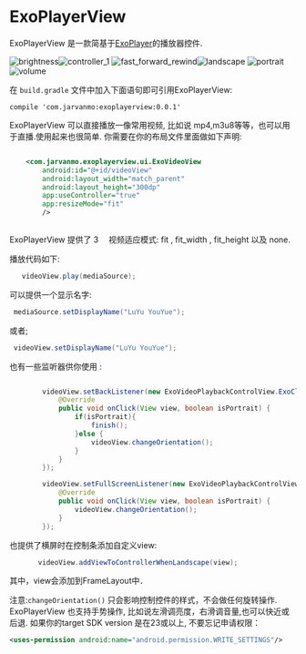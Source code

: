# ExoPlayerView
ExoPlayerView 是一款简基于[ExoPlayer](https://github.com/google/ExoPlayer)的播放器控件.

![brightness](/images/brightness.png)![controller_1](/images/conroller_1.png)
![fast_forward_rewind](/images/fastforward_rewind.png)![landscape](/images/landscap.png)
![portrait](/images/portrait.png)![volume](/images/volume.png)


在 `build.gradle` 文件中加入下面语句即可引用ExoPlayerView:

    compile 'com.jarvanmo:exoplayerview:0.0.1'
ExoPlayerView 可以直接播放一像常用视频, 比如说 mp4,m3u8等等，也可以用于直播.使用起来也很简单.
你需要在你的布局文件里面做如下声明:
```xml

    <com.jarvanmo.exoplayerview.ui.ExoVideoView
        android:id="@+id/videoView"
        android:layout_width="match_parent"
        android:layout_height="300dp"
        app:useController="true"
        app:resizeMode="fit"
        />
        
```
ExoPlayerView 提供了 3　 视频适应模式: fit ,  fit_width , fit_height
以及 none.

播放代码如下:
```java
   videoView.play(mediaSource);
```
可以提供一个显示名字:
```java
 mediaSource.setDisplayName("LuYu YouYue");
```
或者;
```java
 videoView.setDisplayName("LuYu YouYue");
```


也有一些监听器供你使用 :
```java

        videoView.setBackListener(new ExoVideoPlaybackControlView.ExoClickListener() {
            @Override
            public void onClick(View view, boolean isPortrait) {
                if(isPortrait){
                    finish();
                }else {
                    videoView.changeOrientation();
                }
            }
        });

```

```java
        videoView.setFullScreenListener(new ExoVideoPlaybackControlView.ExoClickListener() {
            @Override
            public void onClick(View view, boolean isPortrait) {
                videoView.changeOrientation();
            }
        });
```
也提供了横屏时在控制条添加自定义view:

```java
       videoView.addViewToControllerWhenLandscape(view);
```
其中，view会添加到FrameLayout中．

注意:`changeOrientation()` 只会影响控制控件的样式，不会做任何旋转操作.
ExoPlayerView 也支持手势操作, 比如说左滑调亮度，右滑调音量,也可以快近或后退.
如果你的target SDK version 是在23或以上, 不要忘记申请权限：
```xml
<uses-permission android:name="android.permission.WRITE_SETTINGS"/>
```